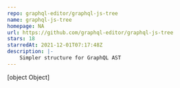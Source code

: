 ```yaml
---
repo: graphql-editor/graphql-js-tree
name: graphql-js-tree
homepage: NA
url: https://github.com/graphql-editor/graphql-js-tree
stars: 18
starredAt: 2021-12-01T07:17:48Z
description: |-
    Simpler structure for GraphQL AST
---
```


[object Object]

